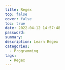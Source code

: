 ```yaml
---
title: Regex
top: false
cover: false
toc: true
date: 2022-04-12 14:57:48
password:
summary:
description: Learn Regex
categories:
  - Programming
tags:
  - Regex
---
```

